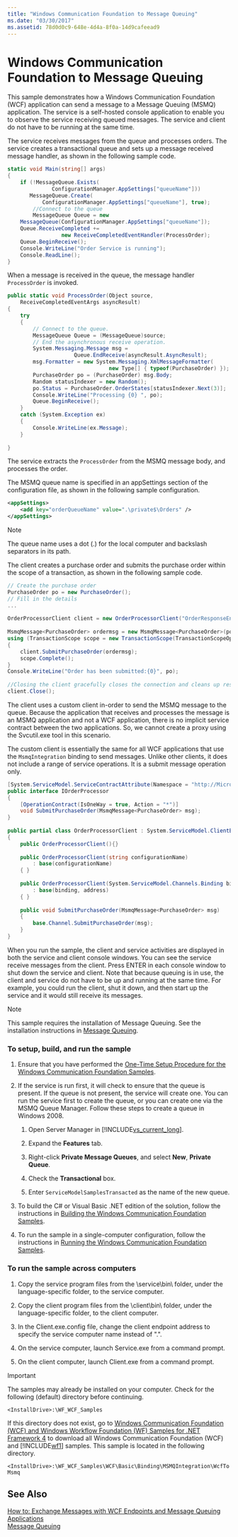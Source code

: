 ```yaml
---
title: "Windows Communication Foundation to Message Queuing"
ms.date: "03/30/2017"
ms.assetid: 78d0d0c9-648e-4d4a-8f0a-14d9cafeead9
---
```

# Windows Communication Foundation to Message Queuing
This sample demonstrates how a Windows Communication Foundation (WCF) application can send a message to a Message Queuing (MSMQ) application. The service is a self-hosted console application to enable you to observe the service receiving queued messages. The service and client do not have to be running at the same time.  
  
 The service receives messages from the queue and processes orders. The service creates a transactional queue and sets up a message received message handler, as shown in the following sample code.  

```csharp
static void Main(string[] args)  
{  
    if (!MessageQueue.Exists(  
              ConfigurationManager.AppSettings["queueName"]))  
       MessageQueue.Create(  
           ConfigurationManager.AppSettings["queueName"], true);  
        //Connect to the queue  
        MessageQueue Queue = new   
    MessageQueue(ConfigurationManager.AppSettings["queueName"]);  
    Queue.ReceiveCompleted +=   
                 new ReceiveCompletedEventHandler(ProcessOrder);  
    Queue.BeginReceive();  
    Console.WriteLine("Order Service is running");  
    Console.ReadLine();  
}  
```

 When a message is received in the queue, the message handler `ProcessOrder` is invoked.  

```csharp
public static void ProcessOrder(Object source,  
    ReceiveCompletedEventArgs asyncResult)  
{  
    try  
    {  
        // Connect to the queue.  
        MessageQueue Queue = (MessageQueue)source;  
        // End the asynchronous receive operation.  
        System.Messaging.Message msg =   
                     Queue.EndReceive(asyncResult.AsyncResult);  
        msg.Formatter = new System.Messaging.XmlMessageFormatter(  
                                new Type[] { typeof(PurchaseOrder) });  
        PurchaseOrder po = (PurchaseOrder) msg.Body;  
        Random statusIndexer = new Random();  
        po.Status = PurchaseOrder.OrderStates[statusIndexer.Next(3)];  
        Console.WriteLine("Processing {0} ", po);  
        Queue.BeginReceive();  
    }  
    catch (System.Exception ex)  
    {  
        Console.WriteLine(ex.Message);  
    }  
  
}  
```

 The service extracts the `ProcessOrder` from the MSMQ message body, and processes the order.  
  
 The MSMQ queue name is specified in an appSettings section of the configuration file, as shown in the following sample configuration.  
  
```xml  
<appSettings>  
    <add key="orderQueueName" value=".\private$\Orders" />  
</appSettings>  
```  
  
> [!NOTE]
>  The queue name uses a dot (.) for the local computer and backslash separators in its path.  
  
 The client creates a purchase order and submits the purchase order within the scope of a transaction, as shown in the following sample code.  

```csharp
// Create the purchase order  
PurchaseOrder po = new PurchaseOrder();  
// Fill in the details  
...  
  
OrderProcessorClient client = new OrderProcessorClient("OrderResponseEndpoint");  
  
MsmqMessage<PurchaseOrder> ordermsg = new MsmqMessage<PurchaseOrder>(po);  
using (TransactionScope scope = new TransactionScope(TransactionScopeOption.Required))  
{  
    client.SubmitPurchaseOrder(ordermsg);  
    scope.Complete();  
}  
Console.WriteLine("Order has been submitted:{0}", po);  
  
//Closing the client gracefully closes the connection and cleans up resources  
client.Close();  
```

 The client uses a custom client in-order to send the MSMQ message to the queue. Because the application that receives and processes the message is an MSMQ application and not a WCF application, there is no implicit service contract between the two applications. So, we cannot create a proxy using the Svcutil.exe tool in this scenario.  
  
 The custom client is essentially the same for all WCF applications that use the `MsmqIntegration` binding to send messages. Unlike other clients, it does not include a range of service operations. It is a submit message operation only.  

```csharp
[System.ServiceModel.ServiceContractAttribute(Namespace = "http://Microsoft.ServiceModel.Samples")]  
public interface IOrderProcessor  
{  
    [OperationContract(IsOneWay = true, Action = "*")]  
    void SubmitPurchaseOrder(MsmqMessage<PurchaseOrder> msg);  
}  
  
public partial class OrderProcessorClient : System.ServiceModel.ClientBase<IOrderProcessor>, IOrderProcessor  
{  
    public OrderProcessorClient(){}  
  
    public OrderProcessorClient(string configurationName)  
        : base(configurationName)  
    { }  
  
    public OrderProcessorClient(System.ServiceModel.Channels.Binding binding, System.ServiceModel.EndpointAddress address)  
        : base(binding, address)  
    { }  
  
    public void SubmitPurchaseOrder(MsmqMessage<PurchaseOrder> msg)  
    {  
        base.Channel.SubmitPurchaseOrder(msg);  
    }  
}  
```

 When you run the sample, the client and service activities are displayed in both the service and client console windows. You can see the service receive messages from the client. Press ENTER in each console window to shut down the service and client. Note that because queuing is in use, the client and service do not have to be up and running at the same time. For example, you could run the client, shut it down, and then start up the service and it would still receive its messages.  
  
> [!NOTE]
>  This sample requires the installation of Message Queuing. See the installation instructions in [Message Queuing](http://go.microsoft.com/fwlink/?LinkId=94968).  
  
### To setup, build, and run the sample  
  
1. Ensure that you have performed the [One-Time Setup Procedure for the Windows Communication Foundation Samples](../../../../docs/framework/wcf/samples/one-time-setup-procedure-for-the-wcf-samples.md).  
  
2. If the service is run first, it will check to ensure that the queue is present. If the queue is not present, the service will create one. You can run the service first to create the queue, or you can create one via the MSMQ Queue Manager. Follow these steps to create a queue in Windows 2008.  
  
   1. Open Server Manager in [!INCLUDE[vs_current_long](../../../../includes/vs-current-long-md.md)].  
  
   2. Expand the **Features** tab.  
  
   3. Right-click **Private Message Queues**, and select **New**, **Private Queue**.  
  
   4. Check the **Transactional** box.  
  
   5. Enter `ServiceModelSamplesTransacted` as the name of the new queue.  
  
3. To build the C# or Visual Basic .NET edition of the solution, follow the instructions in [Building the Windows Communication Foundation Samples](../../../../docs/framework/wcf/samples/building-the-samples.md).  
  
4. To run the sample in a single-computer configuration, follow the instructions in [Running the Windows Communication Foundation Samples](../../../../docs/framework/wcf/samples/running-the-samples.md).  
  
### To run the sample across computers  
  
1. Copy the service program files from the \service\bin\ folder, under the language-specific folder, to the service computer.  
  
2. Copy the client program files from the \client\bin\ folder, under the language-specific folder, to the client computer.  
  
3. In the Client.exe.config file, change the client endpoint address to specify the service computer name instead of ".".  
  
4. On the service computer, launch Service.exe from a command prompt.  
  
5. On the client computer, launch Client.exe from a command prompt.  
  
> [!IMPORTANT]
>  The samples may already be installed on your computer. Check for the following (default) directory before continuing.  
> 
>  `<InstallDrive>:\WF_WCF_Samples`  
> 
>  If this directory does not exist, go to [Windows Communication Foundation (WCF) and Windows Workflow Foundation (WF) Samples for .NET Framework 4](http://go.microsoft.com/fwlink/?LinkId=150780) to download all Windows Communication Foundation (WCF) and [!INCLUDE[wf1](../../../../includes/wf1-md.md)] samples. This sample is located in the following directory.  
> 
>  `<InstallDrive>:\WF_WCF_Samples\WCF\Basic\Binding\MSMQIntegration\WcfToMsmq`  
  
## See Also  
 [How to: Exchange Messages with WCF Endpoints and Message Queuing Applications](../../../../docs/framework/wcf/feature-details/how-to-exchange-messages-with-wcf-endpoints-and-message-queuing-applications.md)  
 [Message Queuing](http://go.microsoft.com/fwlink/?LinkId=94968)
